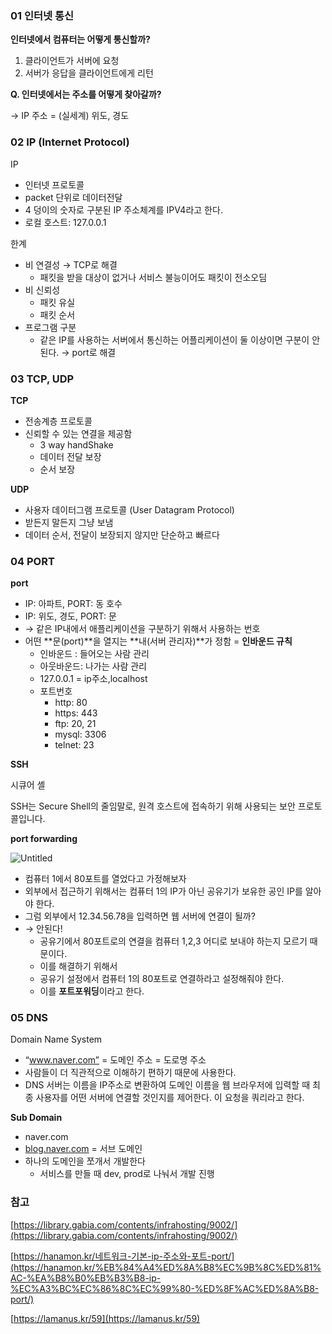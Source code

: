### 01 인터넷 통신

**인터넷에서 컴퓨터는 어떻게 통신할까?**

1. 클라이언트가 서버에 요청
2. 서버가 응답을 클라이언트에게 리턴

**Q. 인터넷에서는 주소를 어떻게 찾아갈까?**

→ IP 주소 = (실세계) 위도, 경도 

### 02 IP (Internet Protocol)

IP

- 인터넷 프로토콜
- packet 단위로 데이터전달
- 4 덩이의 숫자로 구분된 IP 주소체계를 IPV4라고 한다.
- 로컬 호스트: 127.0.0.1

한계

- 비 연결성 → TCP로 해결
    - 패킷을 받을 대상이 없거나 서비스 불능이어도 패킷이 전소오딤
- 비 신뢰성
    - 패킷 유실
    - 패킷 순서
- 프로그램 구분
    - 같은 IP를 사용하는 서버에서 통신하는 어플리케이션이 둘 이상이면 구분이 안된다. → port로 해결

### 03 TCP, UDP

**TCP**

- 전송계층 프로토콜
- 신뢰할 수 있는 연결을 제공함
    - 3 way handShake
    - 데이터 전달 보장
    - 순서 보장

**UDP**

- 사용자 데이터그램 프로토콜 (User Datagram Protocol)
- 받든지 말든지 그냥 보냄
- 데이터 순서, 전달이 보장되지 않지만 단순하고 빠르다

### 04 PORT

**port**

- IP: 아파트, PORT: 동 호수
- IP: 위도, 경도, PORT: 문
- → 같은 IP내에서 애플리케이션을 구분하기 위해서 사용하는 번호
- 어떤 **문(port)**을 열지는 **내(서버 관리자)**가 정함 = **인바운드 규칙**
    - 인바운드 : 들어오는 사람 관리
    - 아웃바운드: 나가는 사람 관리
    - 127.0.0.1  = ip주소,localhost
    - 포트번호
        - http: 80
        - https: 443
        - ftp: 20, 21
        - mysql: 3306
        - telnet: 23

**SSH**

시큐어 셸

SSH는 Secure Shell의 줄임말로, 원격 호스트에 접속하기 위해 사용되는 보안 프로토콜입니다.

**port forwarding**

![Untitled](https://s3-us-west-2.amazonaws.com/secure.notion-static.com/fdaf3dc0-1a8a-4499-9f01-8605da5da45e/Untitled.png)

- 컴퓨터 1에서 80포트를 열었다고 가정해보자
- 외부에서 접근하기 위해서는 컴퓨터 1의 IP가 아닌 공유기가 보유한 공인 IP를 알아야 한다.
- 그럼 외부에서 12.34.56.78을 입력하면 웹 서버에 연결이 될까?
- → 안된다!
    - 공유기에서 80포트로의 연결을 컴퓨터 1,2,3 어디로 보내야 하는지 모르기 때문이다.
    - 이를 해결하기 위해서
    - 공유기 설정에서 컴퓨터 1의 80포트로 연결하라고 설정해줘야 한다.
    - 이를 **포트포워딩**이라고 한다.



### 05 DNS


Domain Name System

- “www.naver.com” = 도메인 주소 = 도로명 주소
- 사람들이 더 직관적으로 이해하기 편하기 때문에 사용한다.
- DNS 서버는 이름을 IP주소로 변환하여 도메인 이름을 웹 브라우저에 입력할 때 최종 사용자를 어떤 서버에 연결할 것인지를 제어한다. 이 요청을 쿼리라고 한다.

**Sub Domain**

- naver.com
- [blog.naver.com](http://blog.naver.com) = 서브 도메인
- 하나의 도메인을 쪼개서 개발한다
    - 서비스를 만들 때 dev, prod로 나눠서 개발 진행

### 참고

[https://library.gabia.com/contents/infrahosting/9002/](https://library.gabia.com/contents/infrahosting/9002/)

[https://hanamon.kr/네트워크-기본-ip-주소와-포트-port/](https://hanamon.kr/%EB%84%A4%ED%8A%B8%EC%9B%8C%ED%81%AC-%EA%B8%B0%EB%B3%B8-ip-%EC%A3%BC%EC%86%8C%EC%99%80-%ED%8F%AC%ED%8A%B8-port/)

[https://lamanus.kr/59](https://lamanus.kr/59)
